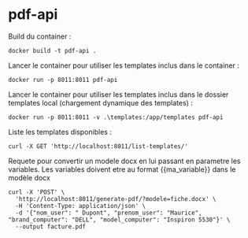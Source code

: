 # pdf-api
Build du container :

    docker build -t pdf-api .

Lancer le container pour utiliser les templates inclus dans le container :

    docker run -p 8011:8011 pdf-api

Lancer le container pour utiliser les templates inclus dans le dossier templates local (chargement dynamique des templates) :

    docker run -p 8011:8011 -v .\templates:/app/templates pdf-api

Liste les templates disponibles :

    curl -X GET 'http://localhost:8011/list-templates/'


Requete pour convertir un modele docx en lui passant en parametre les variables.
Les variables doivent etre au format {{ma_variable}} dans le modèle docx

    curl -X 'POST' \
      'http://localhost:8011/generate-pdf/?modele=fiche.docx' \
      -H 'Content-Type: application/json' \
      -d '{"nom_user": " Dupont", "prenom_user": "Maurice", "brand_computer": "DELL", "model_computer": "Inspiron 5530"}' \
      --output facture.pdf


